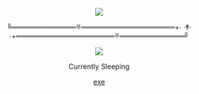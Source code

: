 <p align="center">  
<img src="https://images-ext-2.discordapp.net/external/acf39htQC3YLb1-_JKRCx-YBi4oejuD2kzHqkm-sskM/%3Fsize%3D1024/https/cdn.discordapp.com/banners/514165753323323412/01772322f1d0b289a7f4b1857d5ea7c8.png?width=499&height=199">
</p>
<p align="center">
    ╚═════════════⛧═══════════════════+⋅ ⋅✟⋅ ⋅+════════════════════⛧═════════════╝
<p align="center">  
<img src="https://komarev.com/ghpvc/?username=cruc1fix&color=grey">
</p>
<p align="center">
Currently Sleeping
<p align="center">
    <a href="https://federal.federa1.repl.co">exe</a>

